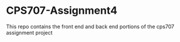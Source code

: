 # CPS707-Assignment4

This repo contains the front end and back end portions of the cps707 assignment project
